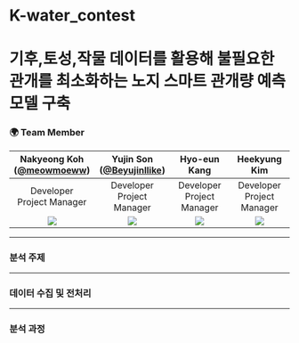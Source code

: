 # K-water_contest

# 기후,토성,작물 데이터를 활용해 불필요한 관개를 최소화하는 노지 스마트 관개량 예측 모델 구축

### 🌍 Team Member 
|Nakyeong Koh<br/>([@meowmoeww](https://github.com/meowmoeww))|Yujin Son <br/>([@Beyujinllike](https://github.com/Beyujinllike))|Hyo-eun Kang <br/>|Heekyung Kim <br/>|
|:----------:|:----------:|:----------:|:----------:|
|Developer<br/>Project Manager|Developer<br/>Project Manager|Developer<br/>Project Manager|Developer<br/>Project Manager|
|![](https://github.com/meowmoeww.png)|![](https://github.com/Sohi2111853.png)|![](https://github.com/Sohi2111853.png)|![](https://github.com/Sohi2111853.png)|

- - - 
### 분석 주제
- - - 
### 데이터 수집 및 전처리
- - - 
### 분석 과정 
